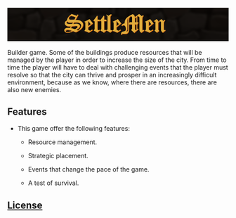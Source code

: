 ![Banner](https://github.com/RobertFont/AlphaProject/blob/master/WikiResources/BannerPH03.png)

Builder game. Some of the buildings produce resources that will be managed by the player in order to increase the size of the city. From time to time the player will have to deal with challenging events that the player must resolve so that the city can thrive and prosper in an increasingly difficult environment, because as we know, where there are resources, there are also new enemies.

## Features

- This game offer the following features:

  - Resource management.

  - Strategic placement.

  - Events that change the pace of the game.

  - A test of survival.

## [**License**](https://github.com/RobertFont/AlphaProject/blob/master/LICENSE)
